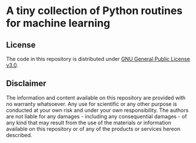 # A tiny collection of Python routines for machine learning

## License
The code in this repository is distributed under [GNU General Public License v3.0](https://choosealicense.com/licenses/gpl-3.0/).

## Disclaimer
The information and content available on this repository are provided with no warranty whatsoever. Any use for scientific or any other purpose is conducted at your own risk and under your own responsibility. The authors are not liable for any damages - including any consequential damages - of any kind that may result from the use of the materials or information available on this repository or of any of the products or services hereon described.
